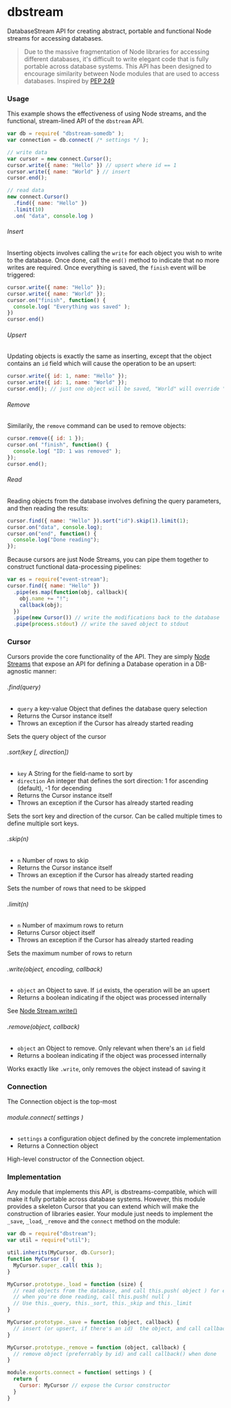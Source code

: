 dbstream
========

DatabaseStream API for creating abstract, portable and functional Node streams for accessing databases.

> Due to the massive fragmentation of Node libraries for accessing different databases, it's difficult to write elegant code that is fully portable across database systems. This API has been designed to encourage similarity between Node modules that are used to access databases. Inspired by [PEP 249](http://legacy.python.org/dev/peps/pep-0249/)

### Usage

This example shows the effectiveness of using Node streams, and the functional, stream-lined API of the `dbstream` API.

```javascript
var db = require( "dbstream-somedb" );
var connection = db.connect( /* settings */ );

// write data
var cursor = new connect.Cursor(); 
cursor.write({ name: "Hello" }) // upsert where id == 1
cursor.write({ name: "World" } // insert
cursor.end();

// read data
new connect.Cursor()
  .find({ name: "Hello" })
  .limit(10)
  .on( "data", console.log ) 
```

###### Insert

Inserting objects involves calling the `write` for each object you wish to write to the database. Once done, call the `end()` method to indicate that no more writes are required. Once everything is saved, the `finish` event will be triggered:

```javascript
cursor.write({ name: "Hello" });
cursor.write({ name: "World" });
cursor.on("finish", function() {
  console.log( "Everything was saved" );
})
cursor.end()
```

###### Upsert

Updating objects is exactly the same as inserting, except that the object contains an `id` field which will cause the operation to be an upsert:

```javascript
cursor.write({ id: 1, name: "Hello" });
cursor.write({ id: 1, name: "World" });
cursor.end(); // just one object will be saved, "World" will override "Hello"
```

###### Remove

Similarily, the `remove` command can be used to remove objects:

```javascript
cursor.remove({ id: 1 });
cursor.on( "finish", function() {
  console.log( "ID: 1 was removed" );
});
cursor.end();
```

###### Read

Reading objects from the database involves defining the query parameters, and then reading the results:


```javascript
cursor.find({ name: "Hello" }).sort("id").skip(1).limit(1);
cursor.on("data", console.log);
cursor.on("end", function() {
  console.log("Done reading");
});
```

Because cursors are just Node Streams, you can pipe them together to construct functional data-processing pipelines:

```javascript
var es = require("event-stream");
cursor.find({ name: "Hello" })
  .pipe(es.map(function(obj, callback){
    obj.name += "!";
    callback(obj);
  })
  .pipe(new Cursor()) // write the modifications back to the database
  .pipe(process.stdout) // write the saved object to stdout
```


### Cursor

Cursors provide the core functionality of the API. They are simply [Node Streams](http://nodejs.org/api/stream.html#stream_class_stream_duplex) that expose an API for defining a Database operation in a DB-agnostic manner:

###### .find(query)

* `query` a key-value Object that defines the database query selection
* Returns the Cursor instance itself
* Throws an exception if the Cursor has already started reading

Sets the query object of the cursor

###### .sort(key [, direction])

* `key` A String for the field-name to sort by
* `direction` An integer that defines the sort direction: 1 for ascending (default), -1 for decending
* Returns the Cursor instance itself
* Throws an exception if the Cursor has already started reading

Sets the sort key and direction of the cursor. Can be called multiple times to define multiple sort keys.

###### .skip(n)

* `n` Number of rows to skip
* Returns the Cursor instance itself
* Throws an exception if the Cursor has already started reading

Sets the number of rows that need to be skipped

###### .limit(n)

* `n` Number of maximum rows to return
* Returns Cursor object itself
* Throws an exception if the Cursor has already started reading

Sets the maximum number of rows to return

###### .write(object, encoding, callback)

* `object` an Object to save. If `id` exists, the operation will be an upsert
* Returns a boolean indicating if the object was processed internally

See [Node Stream.write()](http://nodejs.org/api/stream.html#stream_writable_write_chunk_encoding_callback)

###### .remove(object, callback)

* `object` an Object to remove. Only relevant when there's an `id` field
* Returns a boolean indicating if the object was processed internally

Works exactly like `.write`, only removes the object instead of saving it


### Connection

The Connection object is the top-most 

###### module.connect( settings )

* `settings` a configuration object defined by the concrete implementation
* Returns a Connection object 

High-level constructor of the Connection object. 

### Implementation

Any module that implements this API, is dbstreams-compatible, which will make it fully portable across database systems. However, this module provides a skeleton Cursor that you can extend which will make the construction of libraries easier. Your module just needs to implement the `_save`, `_load`, `_remove` and the `connect` method on the module:

```javascript
var db = require("dbstream");
var util = require("util");

util.inherits(MyCursor, db.Cursor);
function MyCursor () {
  MyCursor.super_.call( this );
}

MyCursor.prototype._load = function (size) {
  // read objects from the database, and call this.push( object ) for each one
  // when you're done reading, call this.push( null )
  // Use this._query, this._sort, this._skip and this._limit
}

MyCursor.prototype._save = function (object, callback) {
  // insert (or upsert, if there's an id)  the object, and call callback() when done
}

MyCursor.prototype._remove = function (object, callback) {
  // remove object (preferrably by id) and call callback() when done
}

module.exports.connect = function( settings ) {
  return {
    Cursor: MyCursor // expose the Cursor constructor
  }
}

```

